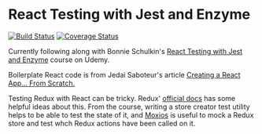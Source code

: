 # React Testing with Jest and Enzyme

[![Build Status](https://travis-ci.com/arielbk/jest-and-enzyme.svg?branch=master)](https://travis-ci.com/arielbk/jest-and-enzyme) [![Coverage Status](https://coveralls.io/repos/github/arielbk/jest-and-enzyme/badge.svg?branch=master)](https://coveralls.io/github/arielbk/jest-and-enzyme?branch=master)

Currently following along with Bonnie Schulkin's [React Testing with Jest and Enzyme](https://www.udemy.com/react-testing-with-jest-and-enzyme/) course on Udemy.

Boilerplate React code is from Jedai Saboteur's article [Creating a React App... From Scratch.](https://blog.usejournal.com/creating-a-react-app-from-scratch-f3c693b84658)

Testing Redux with React can be tricky. Redux' [official docs](https://redux.js.org/recipes/writing-tests) has some helpful ideas about this. From the course, writing a store creator test utility helps to be able to test the state of it, and [Moxios](https://github.com/axios/moxios) is useful to mock a Redux store and test whch Redux actions have been called on it.